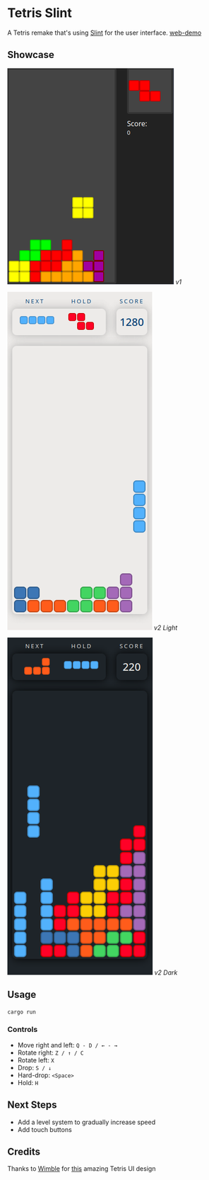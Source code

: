 # Tetris Slint

A Tetris remake that's using [Slint](https://slint-ui.com) for the user interface. [web-demo](https://gaspardculis.github.io/slint-tetris/)

## Showcase

![V1](.github/img/screenshot-1.png)
*v1*

![V2-light](.github/img/screenshot-2.png)
*v2 Light*

![V2-light](.github/img/screenshot-3.png)
*v2 Dark*

## Usage

```
cargo run
```

### Controls
 - Move right and left: `Q - D / ← - →`
 - Rotate right: `Z / ↑ / C`
 - Rotate left: `X`
 - Drop: `S / ↓`
 - Hard-drop: `<Space>`
 - Hold: `H`

## Next Steps

 - Add a level system to gradually increase speed
 - Add touch buttons
 
## Credits

Thanks to [Wimble](https://dribbble.com/wimble) for [this](https://dribbble.com/shots/9976347-Neumorphic-Tetris) amazing Tetris UI design
